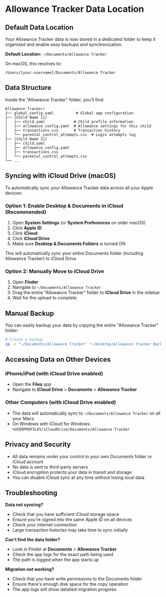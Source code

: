 # Allowance Tracker Data Location

## Default Data Location

Your Allowance Tracker data is now stored in a dedicated folder to keep it organized and enable easy backups and synchronization.

**Default Location:** `~/Documents/Allowance Tracker`

On macOS, this resolves to:
```
/Users/[your-username]/Documents/Allowance Tracker
```

## Data Structure

Inside the "Allowance Tracker" folder, you'll find:

```
Allowance Tracker/
├── global_config.yaml          # Global app configuration
├── [Child Name 1]/
│   ├── child.yaml             # Child profile information
│   ├── allowance_config.yaml  # Allowance settings for this child
│   ├── transactions.csv       # Transaction history
│   └── parental_control_attempts.csv  # Login attempts log
├── [Child Name 2]/
│   ├── child.yaml
│   ├── allowance_config.yaml
│   ├── transactions.csv
│   └── parental_control_attempts.csv
└── ...
```

## Syncing with iCloud Drive (macOS)

To automatically sync your Allowance Tracker data across all your Apple devices:

### Option 1: Enable Desktop & Documents in iCloud (Recommended)
1. Open **System Settings** (or **System Preferences** on older macOS)
2. Click **Apple ID** 
3. Click **iCloud**
4. Click **iCloud Drive**
5. Make sure **Desktop & Documents Folders** is turned ON

This will automatically sync your entire Documents folder (including Allowance Tracker) to iCloud Drive.

### Option 2: Manually Move to iCloud Drive
1. Open **Finder**
2. Navigate to `~/Documents/Allowance Tracker`
3. Drag the entire "Allowance Tracker" folder to **iCloud Drive** in the sidebar
4. Wait for the upload to complete



## Manual Backup

You can easily backup your data by copying the entire "Allowance Tracker" folder:

```bash
# Create a backup
cp -r "~/Documents/Allowance Tracker" "~/Desktop/Allowance Tracker Backup $(date +%Y-%m-%d)"
```

## Accessing Data on Other Devices

### iPhone/iPad (with iCloud Drive enabled)
- Open the **Files** app
- Navigate to **iCloud Drive** > **Documents** > **Allowance Tracker**

### Other Computers (with iCloud Drive enabled)
- The data will automatically sync to `~/Documents/Allowance Tracker` on all your Macs
- On Windows with iCloud for Windows: `%USERPROFILE%/iCloudDrive/Documents/Allowance Tracker`

## Privacy and Security

- All data remains under your control in your own Documents folder or iCloud account
- No data is sent to third-party servers
- iCloud encryption protects your data in transit and storage
- You can disable iCloud sync at any time without losing local data

## Troubleshooting

**Data not syncing?**
- Check that you have sufficient iCloud storage space
- Ensure you're signed into the same Apple ID on all devices
- Check your internet connection
- Large transaction histories may take time to sync initially

**Can't find the data folder?**
- Look in Finder at **Documents** > **Allowance Tracker**
- Check the app logs for the exact path being used
- The path is logged when the app starts up

**Migration not working?**
- Check that you have write permissions to the Documents folder
- Ensure there's enough disk space for the copy operation
- The app logs will show detailed migration progress 